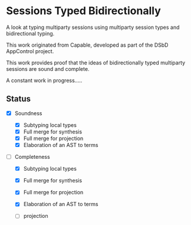 # Sessions Typed Bidirectionally

A look at typing multiparty sessions using multiparty session types and bidirectional typing.

This work originated from Capable, developed as part of the DSbD AppControl project.

This work provides proof that the ideas of bidirectionally typed multiparty sessions are sound and complete.


A constant work in progress.....

## Status

+ [X] Soundness
  + [X] Subtyping local types
  + [X] Full merge for synthesis
  + [X] Full merge for projection
  + [X] Elaboration of an AST to terms

+ [ ] Completeness

  + [X] Subtyping local types
  + [X] Full merge for synthesis
  + [X] Full merge for projection
  + [x] Elaboration of an AST to terms

  + [ ] projection
